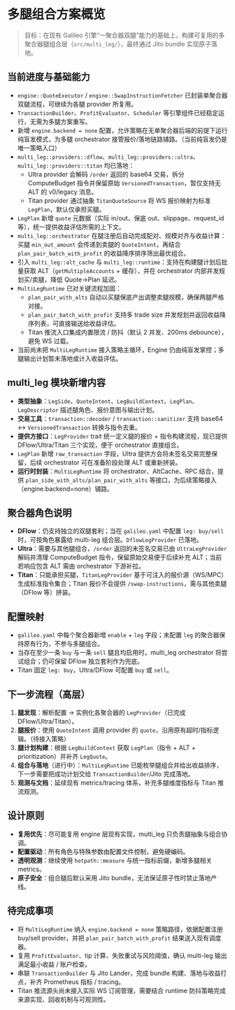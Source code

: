 # 多腿组合方案概览

> 目标：在现有 Galileo 引擎“一聚合器双腿”能力的基础上，构建可复用的多聚合器腿组合层（`src/multi_leg/`），最终通过 Jito bundle 实现原子落地。

## 当前进度与基础能力
- `engine::QuoteExecutor` / `engine::SwapInstructionFetcher` 已封装单聚合器双腿流程，可继续为各腿 provider 所复用。
- `TransactionBuilder`、`ProfitEvaluator`、`Scheduler` 等引擎组件已经稳定运行，无需为多腿方案重写。
- 新增 `engine.backend = none` 配置，允许策略在无单聚合器后端的前提下运行纯盲发模式，为多腿 orchestrator 接管报价/落地链路铺路。（当前纯盲发仍是唯一策略入口）
- `multi_leg::providers::dflow`、`multi_leg::providers::ultra`、`multi_leg::providers::titan` 均已落地：
  - Ultra provider 会解码 `/order` 返回的 base64 交易，拆分 ComputeBudget 指令并保留原始 `VersionedTransaction`，暂仅支持无 ALT 的 v0/legacy 消息。
  - Titan provider 通过抽象 `TitanQuoteSource` 将 WS 报价映射为标准 `LegPlan`，默认仅承担买腿。
- `LegPlan` 新增 `quote` 元数据（实际 in/out、保底 out、slippage、request_id 等），统一提供收益评估所需的上下文。
- `multi_leg::orchestrator` 在腿注册后自动完成配对、规模对齐与收益计算：买腿 `min_out_amount` 会传递到卖腿的 `QuoteIntent`，再结合 `plan_pair_batch_with_profit` 的收益降序排序筛出最优组合。
- 引入 `multi_leg::alt_cache` 与 `multi_leg::runtime`：支持在构建腿计划后批量获取 ALT（`getMultipleAccounts` + 缓存），并在 orchestrator 内部并发规划买/卖腿，降低 Quote→Plan 延迟。
- `MultiLegRuntime` 已对关键流程加固：
  - `plan_pair_with_alts` 自动以买腿保底产出调整卖腿规模，确保两腿严格对接。
  - `plan_pair_batch_with_profit` 支持多 trade size 并发规划并返回收益降序列表，可直接输送给收益评估。
  - Titan 推流入口集成内置限流 / 防抖（默认 2 并发、200ms debounce），避免 WS 过载。
- 当前尚未把 `MultiLegRuntime` 接入策略主循环，Engine 仍由纯盲发掌控；多腿输出计划暂未落地或计入收益评估。

## multi_leg 模块新增内容
- **类型抽象**：`LegSide`、`QuoteIntent`、`LegBuildContext`、`LegPlan`、`LegDescriptor` 描述腿角色、报价意图与输出计划。
- **交易工具**：`transaction::decoder` / `transaction::sanitizer` 支持 base64 ↔ `VersionedTransaction` 转换与指令去重。
- **提供方接口**：`LegProvider` trait 统一定义腿的报价 + 指令构建流程，现已提供 DFlow/Ultra/Titan 三个实现，便于 orchestrator 直接组合。
- `LegPlan` 新增 `raw_transaction` 字段，Ultra 提供方会将未签名交易完整保留，后续 orchestrator 可在准备阶段处理 ALT 或重新拼装。
- **运行时封装**：`MultiLegRuntime` 将 orchestrator、AltCache、RPC 结合，提供 `plan_side_with_alts/plan_pair_with_alts` 等接口，为后续策略接入（engine.backend=none）铺路。

## 聚合器角色说明
- **DFlow**：仍支持独立的双腿套利；当在 `galileo.yaml` 中配置 `leg: buy/sell` 时，可按角色暴露给 multi-leg 组合层。`DflowLegProvider` 已落地。
- **Ultra**：需要与其他腿组合，`/order` 返回的未签名交易已由 `UltraLegProvider` 解码并清理 ComputeBudget 指令，保留原始交易便于后续补充 ALT；当前若响应包含 ALT 需由 orchestrator 下游补拉。
- **Titan**：只能承担买腿，`TitanLegProvider` 基于可注入的报价源（WS/MPC）生成标准指令集合；Titan 报价不会提供 `/swap-instructions`，需与其他卖腿（DFlow 等）拼装。

## 配置映射
- `galileo.yaml` 中每个聚合器新增 `enable` + `leg` 字段；未配置 `leg` 的聚合器保持原有行为，不参与多腿组合。
- 当存在至少一条 `buy` 与一条 `sell` 腿且均启用时，multi_leg orchestrator 将尝试组合；仍可保留 DFlow 独立套利作为兜底。
- Titan 固定 `leg: buy`，Ultra/DFlow 可配置 `buy` 或 `sell`。

## 下一步流程（高层）
1. **腿发现**：解析配置 → 实例化各聚合器的 `LegProvider`（已完成 DFlow/Ultra/Titan）。  
2. **腿报价**：使用 `QuoteIntent` 调用 provider 的 `quote`，沿用原有超时/指标逻辑。（待接入策略）  
3. **腿计划构建**：根据 `LegBuildContext` 获取 `LegPlan`（指令 + ALT + prioritization）并补齐 `LegQuote`。  
4. **组合与落地**（进行中）：`MultiLegRuntime` 已能枚举腿组合并给出收益排序，下一步需要把成功计划交给 `TransactionBuilder`/Jito 完成落地。  
5. **观测与文档**：延续现有 metrics/tracing 体系，补充多腿维度指标与 Titan 推流观测。

## 设计原则
- **复用优先**：尽可能复用 engine 层现有实现，multi_leg 只负责腿抽象与组合协调。
- **配置驱动**：所有角色与特殊参数由配置文件控制，避免硬编码。
- **透明观测**：继续使用 `hotpath::measure` 与统一指标前缀，新增多腿相关 metrics。
- **原子安全**：组合腿后默认采用 Jito bundle，无法保证原子性时禁止落地产线。  

## 待完成事项
- 将 `MultiLegRuntime` 纳入 `engine.backend = none` 策略路径，依据配置注册 buy/sell provider，并把 `plan_pair_batch_with_profit` 结果送入现有调度器。
- 复用 `ProfitEvaluator`、tip 计算、失败重试与风险阈值，确认 multi-leg 输出满足最小收益 / 账户检查。
- 串联 `TransactionBuilder` 与 Jito Lander，完成 bundle 构建、落地与收益打点，补齐 Prometheus 指标 / tracing。
- Titan 推流源头尚未接入实际 WS 订阅管理，需要结合 runtime 防抖策略完成来源实现、回收机制与可观测性。
